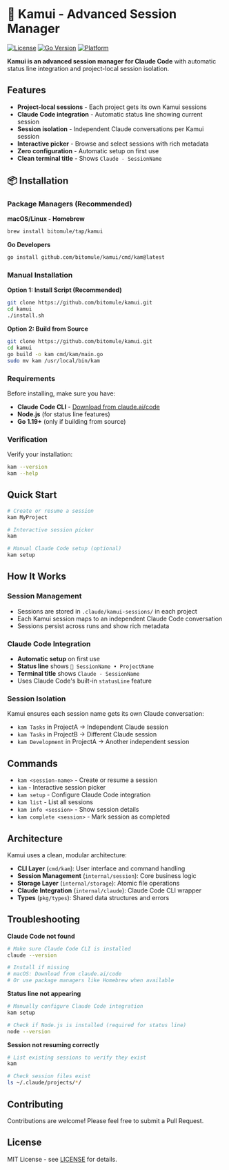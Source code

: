 # 🎯 Kamui - Advanced Session Manager

[![License](https://img.shields.io/badge/license-MIT-blue.svg)](LICENSE)
[![Go Version](https://img.shields.io/badge/go-%3E%3D1.19-blue.svg)](https://golang.org/)
[![Platform](https://img.shields.io/badge/platform-macOS%20%7C%20Linux-lightgrey.svg)]()

**Kamui is an advanced session manager for Claude Code** with automatic status line integration and project-local session isolation.

## Features

- **Project-local sessions** - Each project gets its own Kamui sessions
- **Claude Code integration** - Automatic status line showing current session
- **Session isolation** - Independent Claude conversations per Kamui session
- **Interactive picker** - Browse and select sessions with rich metadata
- **Zero configuration** - Automatic setup on first use
- **Clean terminal title** - Shows `Claude - SessionName` 

## 📦 Installation

### Package Managers (Recommended)

**macOS/Linux - Homebrew**
```bash
brew install bitomule/tap/kamui
```

**Go Developers**
```bash
go install github.com/bitomule/kamui/cmd/kam@latest
```

### Manual Installation

**Option 1: Install Script (Recommended)**
```bash
git clone https://github.com/bitomule/kamui.git
cd kamui
./install.sh
```

**Option 2: Build from Source**
```bash
git clone https://github.com/bitomule/kamui.git
cd kamui
go build -o kam cmd/kam/main.go
sudo mv kam /usr/local/bin/kam
```

### Requirements

Before installing, make sure you have:
- **Claude Code CLI** - [Download from claude.ai/code](https://claude.ai/code)
- **Node.js** (for status line features)
- **Go 1.19+** (only if building from source)

### Verification

Verify your installation:
```bash
kam --version
kam --help
```

## Quick Start

```bash
# Create or resume a session
kam MyProject

# Interactive session picker
kam

# Manual Claude Code setup (optional)
kam setup
```

## How It Works

### Session Management
- Sessions are stored in `.claude/kamui-sessions/` in each project
- Each Kamui session maps to an independent Claude Code conversation
- Sessions persist across runs and show rich metadata

### Claude Code Integration
- **Automatic setup** on first use
- **Status line** shows `🎯 SessionName • ProjectName`
- **Terminal title** shows `Claude - SessionName`
- Uses Claude Code's built-in `statusLine` feature

### Session Isolation
Kamui ensures each session name gets its own Claude conversation:
- `kam Tasks` in ProjectA → Independent Claude session
- `kam Tasks` in ProjectB → Different Claude session  
- `kam Development` in ProjectA → Another independent session

## Commands

- `kam <session-name>` - Create or resume a session
- `kam` - Interactive session picker
- `kam setup` - Configure Claude Code integration
- `kam list` - List all sessions
- `kam info <session>` - Show session details
- `kam complete <session>` - Mark session as completed

## Architecture

Kamui uses a clean, modular architecture:

- **CLI Layer** (`cmd/kam`): User interface and command handling
- **Session Management** (`internal/session`): Core business logic
- **Storage Layer** (`internal/storage`): Atomic file operations  
- **Claude Integration** (`internal/claude`): Claude Code CLI wrapper
- **Types** (`pkg/types`): Shared data structures and errors

## Troubleshooting

**Claude Code not found**
```bash
# Make sure Claude Code CLI is installed
claude --version

# Install if missing
# macOS: Download from claude.ai/code
# Or use package managers like Homebrew when available
```

**Status line not appearing**
```bash
# Manually configure Claude Code integration
kam setup

# Check if Node.js is installed (required for status line)
node --version
```

**Session not resuming correctly**
```bash
# List existing sessions to verify they exist
kam

# Check session files exist
ls ~/.claude/projects/*/
```

## Contributing

Contributions are welcome! Please feel free to submit a Pull Request.

## License

MIT License - see [LICENSE](LICENSE) for details.